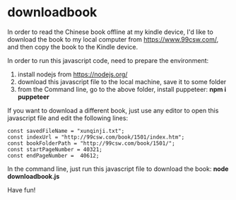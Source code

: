 # downloadbook
In order to read the Chinese book offline at my kindle device, I'd like to download the book to my local computer from https://www.99csw.com/, and then copy the book to the Kindle device.

In order to run this javascript code, need to prepare the environment:
1. install nodejs from https://nodejs.org/
2. download this javascript file to the local machine, save it to some folder
3. from the Command line, go to the above folder, install puppeteer: <b>npm i puppeteer</b>

If you want to download a different book, just use any editor to open this javascript file and edit the following lines:

    const savedFileName = "xunqinji.txt";
    const indexUrl = "http://99csw.com/book/1501/index.htm";
    const bookFolderPath = "http://99csw.com/book/1501/";
    const startPageNumber = 40321;
    const endPageNumber =  40612;


In the command line, just run this javascript file to download the book:
    <b>node downloadbook.js</b>


Have fun!
